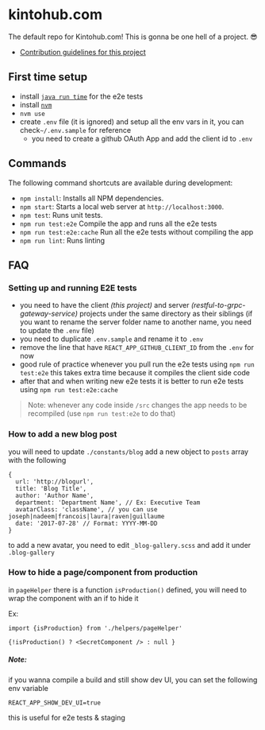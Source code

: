 # kintohub.com

The default repo for Kintohub.com! This is gonna be one hell of a project.
😎

- [Contribution guidelines for this project](./CONTRIBUTION.md)

## First time setup
- install [`java run time`](https://www.java.com/en/download/mac_download.jsp) for the e2e tests
- install [`nvm`](https://github.com/creationix/nvm)
- `nvm use`
- create `.env` file (it is ignored) and setup all the env vars in it, you can check`~/.env.sample` for reference
  - you need to create a github OAuth App and add the client id to `.env`

## Commands

The following command shortcuts are available during development:

* `npm install`: Installs all NPM dependencies.
* `npm start`: Starts a local web server at `http://localhost:3000`.
* `npm test`: Runs unit tests.
* `npm run test:e2e` Compile the app and runs all the e2e tests
* `npm run test:e2e:cache` Run all the e2e tests without compiling the app
* `npm run lint`: Runs linting

## FAQ

### Setting up and running E2E tests
- you need to have the client *(this project)* and server *(restful-to-grpc-gateway-service)* projects under the same directory as their siblings (if you want to rename the server folder name to another name, you need to update the `.env` file)
- you need to duplicate `.env.sample` and rename it to `.env`
- remove the line that have `REACT_APP_GITHUB_CLIENT_ID` from the `.env` for now
- good rule of practice whenever you pull run the e2e tests using `npm run test:e2e` this takes extra time because it compiles the client side code
- after that and when writing new e2e tests it is better to run e2e tests using `npm run test:e2e:cache`

> Note: whenever any code inside  `/src` changes the app needs to be recompiled (use `npm run test:e2e` to do that)

### How to add a new blog post

you will need to update `./constants/blog` add a new object to `posts` array with the following

```
{
  url: 'http://blogurl',
  title: 'Blog Title',
  author: 'Author Name',
  department: 'Department Name', // Ex: Executive Team
  avatarClass: 'className', // you can use joseph|nadeem|francois|laura|raven|guillaume
  date: '2017-07-28' // Format: YYYY-MM-DD
}

```

to add a new avatar, you need to edit `_blog-gallery.scss` and add it under `.blog-gallery`

### How to hide a page/component from production

in `pageHelper` there is a function `isProduction()` defined, you will need to wrap the component with an if to hide it

Ex:
```
import {isProduction} from './helpers/pageHelper'

{!isProduction() ? <SecretComponent /> : null }
```

##### Note:

if you wanna compile a build and still show dev UI, you can set the following env variable
```
REACT_APP_SHOW_DEV_UI=true
```
this is useful for e2e tests & staging

